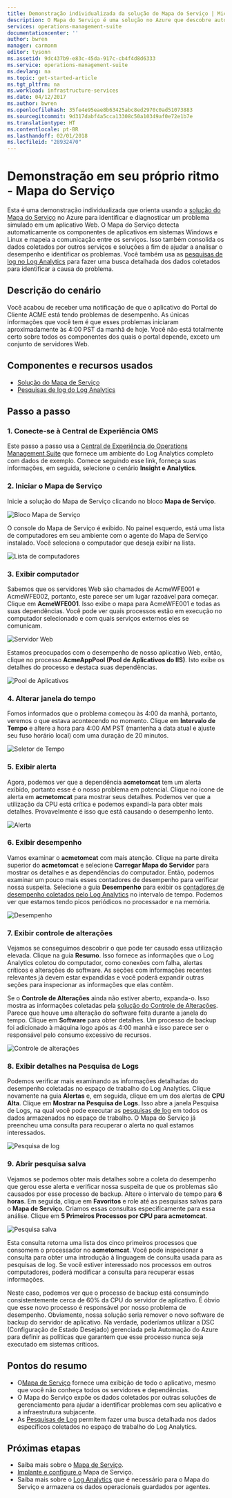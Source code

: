 ```yaml
---
title: Demonstração individualizada da solução do Mapa do Serviço | Microsoft Docs
description: O Mapa do Serviço é uma solução no Azure que descobre automaticamente os componentes do aplicativo nos sistemas Windows e Linux, e mapeia a comunicação entre os serviços.  Esta é uma demonstração individualizada que orienta usando o Mapa de Serviço para identificar e diagnosticar um problema simulado em um aplicativo Web.
services: operations-management-suite
documentationcenter: ''
author: bwren
manager: carmonm
editor: tysonn
ms.assetid: 9dc437b9-e83c-45da-917c-cb4f4d8d6333
ms.service: operations-management-suite
ms.devlang: na
ms.topic: get-started-article
ms.tgt_pltfrm: na
ms.workload: infrastructure-services
ms.date: 04/12/2017
ms.author: bwren
ms.openlocfilehash: 35fe4e95eae8b63425abc8ed2970c0ad51073883
ms.sourcegitcommit: 9d317dabf4a5cca13308c50a10349af0e72e1b7e
ms.translationtype: HT
ms.contentlocale: pt-BR
ms.lasthandoff: 02/01/2018
ms.locfileid: "28932470"
---
```

# <a name="self-paced-demo---service-map"></a>Demonstração em seu próprio ritmo - Mapa do Serviço
Esta é uma demonstração individualizada que orienta usando a [solução do Mapa do Serviço](operations-management-suite-service-map.md) no Azure para identificar e diagnosticar um problema simulado em um aplicativo Web.  O Mapa do Serviço detecta automaticamente os componentes de aplicativos em sistemas Windows e Linux e mapeia a comunicação entre os serviços.  Isso também consolida os dados coletados por outros serviços e soluções a fim de ajudar a analisar o desempenho e identificar os problemas.  Você também usa as [pesquisas de log no Log Analytics](../log-analytics/log-analytics-log-searches.md) para fazer uma busca detalhada dos dados coletados para identificar a causa do problema.


## <a name="scenario-description"></a>Descrição do cenário
Você acabou de receber uma notificação de que o aplicativo do Portal do Cliente ACME está tendo problemas de desempenho.  As únicas informações que você tem é que esses problemas iniciaram aproximadamente às 4:00 PST da manhã de hoje.  Você não está totalmente certo sobre todos os componentes dos quais o portal depende, exceto um conjunto de servidores Web.  

## <a name="components-and-features-used"></a>Componentes e recursos usados
- [Solução do Mapa de Serviço](operations-management-suite-service-map.md)
- [Pesquisas de log do Log Analytics](../log-analytics/log-analytics-log-searches.md)


## <a name="walk-through"></a>Passo a passo

### <a name="1-connect-to-the-oms-experience-center"></a>1. Conecte-se à Central de Experiência OMS
Este passo a passo usa a [Central de Experiência do Operations Management Suite](https://experience.mms.microsoft.com/) que fornece um ambiente do Log Analytics completo com dados de exemplo. Comece seguindo esse link, forneça suas informações, em seguida, selecione o cenário **Insight e Analytics**.


### <a name="2-start-service-map"></a>2. Iniciar o Mapa de Serviço
Inicie a solução do Mapa de Serviço clicando no bloco **Mapa de Serviço**.

![Bloco Mapa de Serviço](media/operations-management-suite-walkthrough-servicemap/tile.png)

O console do Mapa de Serviço é exibido.  No painel esquerdo, está uma lista de computadores em seu ambiente com o agente do Mapa de Serviço instalado.  Você seleciona o computador que deseja exibir na lista.

![Lista de computadores](media/operations-management-suite-walkthrough-servicemap/computer-list.png)


### <a name="3-view-computer"></a>3. Exibir computador
Sabemos que os servidores Web são chamados de AcmeWFE001 e AcmeWFE002, portanto, este parece ser um lugar razoável para começar.  Clique em **AcmeWFE001**.  Isso exibe o mapa para AcmeWFE001 e todas as suas dependências.  Você pode ver quais processos estão em execução no computador selecionado e com quais serviços externos eles se comunicam.

![Servidor Web](media/operations-management-suite-walkthrough-servicemap/web-server.png)

Estamos preocupados com o desempenho de nosso aplicativo Web, então, clique no processo **AcmeAppPool (Pool de Aplicativos do IIS)**.  Isto exibe os detalhes do processo e destaca suas dependências.  

![Pool de Aplicativos](media/operations-management-suite-walkthrough-servicemap/app-pool.png)


### <a name="4-change-time-window"></a>4. Alterar janela do tempo

Fomos informados que o problema começou às 4:00 da manhã, portanto, veremos o que estava acontecendo no momento. Clique em **Intervalo de Tempo** e altere a hora para 4:00 AM PST (mantenha a data atual e ajuste seu fuso horário local) com uma duração de 20 minutos.

![Seletor de Tempo](./media/operations-management-suite-walkthrough-servicemap/time-picker.png)


### <a name="5-view-alert"></a>5. Exibir alerta

Agora, podemos ver que a dependência **acmetomcat** tem um alerta exibido, portanto esse é o nosso problema em potencial.  Clique no ícone de alerta em **acmetomcat** para mostrar seus detalhes.  Podemos ver que a utilização da CPU está crítica e podemos expandi-la para obter mais detalhes.  Provavelmente é isso que está causando o desempenho lento. 

![Alerta](./media/operations-management-suite-walkthrough-servicemap/alert.png)


### <a name="6-view-performance"></a>6. Exibir desempenho

Vamos examinar o **acmetomcat** com mais atenção.  Clique na parte direita superior do **acmetomcat** e selecione **Carregar Mapa do Servidor** para mostrar os detalhes e as dependências do computador. Então, podemos examinar um pouco mais esses contadores de desempenho para verificar nossa suspeita.  Selecione a guia **Desempenho** para exibir os [contadores de desempenho coletados pelo Log Analytics](../log-analytics/log-analytics-data-sources-performance-counters.md) no intervalo de tempo.  Podemos ver que estamos tendo picos periódicos no processador e na memória.

![Desempenho](./media/operations-management-suite-walkthrough-servicemap/performance.png)


### <a name="7-view-change-tracking"></a>7. Exibir controle de alterações
Vejamos se conseguimos descobrir o que pode ter causado essa utilização elevada.  Clique na guia **Resumo**.  Isso fornece as informações que o Log Analytics coletou do computador, como conexões com falha, alertas críticos e alterações do software.  As seções com informações recentes relevantes já devem estar expandidas e você poderá expandir outras seções para inspecionar as informações que elas contêm.


Se o **Controle de Alterações** ainda não estiver aberto, expanda-o.  Isso mostra as informações coletadas pela [solução do Controle de Alterações](../log-analytics/log-analytics-change-tracking.md).  Parece que houve uma alteração do software feita durante a janela do tempo.  Clique em **Software** para obter detalhes.  Um processo de backup foi adicionado à máquina logo após as 4:00 manhã e isso parece ser o responsável pelo consumo excessivo de recursos.

![Controle de alterações](./media/operations-management-suite-walkthrough-servicemap/change-tracking.png)



### <a name="8-view-details-in-log-search"></a>8. Exibir detalhes na Pesquisa de Logs
Podemos verificar mais examinando as informações detalhadas do desempenho coletadas no espaço de trabalho do Log Analytics.  Clique novamente na guia **Alertas** e, em seguida, clique em um dos alertas de **CPU Alta**.  Clique em **Mostrar na Pesquisa de Logs**.  Isso abre a janela Pesquisa de Logs, na qual você pode executar as [pesquisas de log](../log-analytics/log-analytics-log-searches.md) em todos os dados armazenados no espaço de trabalho.  O Mapa do Serviço já preencheu uma consulta para recuperar o alerta no qual estamos interessados.  

![Pesquisa de log](./media/operations-management-suite-walkthrough-servicemap/log-search.png)


### <a name="9-open-saved-search"></a>9. Abrir pesquisa salva
Vejamos se podemos obter mais detalhes sobre a coleta do desempenho que gerou esse alerta e verificar nossa suspeita de que os problemas são causados por esse processo de backup.  Altere o intervalo de tempo para **6 horas**.  Em seguida, clique em **Favoritos** e role até as pesquisas salvas para o **Mapa de Serviço**.  Criamos essas consultas especificamente para essa análise.  Clique em **5 Primeiros Processos por CPU para acmetomcat**.

![Pesquisa salva](./media/operations-management-suite-walkthrough-servicemap/saved-search.png)


Esta consulta retorna uma lista dos cinco primeiros processos que consomem o processador no **acmetomcat**.  Você pode inspecionar a consulta para obter uma introdução à linguagem de consulta usada para as pesquisas de log.  Se você estiver interessado nos processos em outros computadores, poderá modificar a consulta para recuperar essas informações.

Neste caso, podemos ver que o processo de backup está consumindo consistentemente cerca de 60% da CPU do servidor de aplicativo.  É óbvio que esse novo processo é responsável por nosso problema de desempenho.  Obviamente, nossa solução seria remover o novo software de backup do servidor de aplicativo.  Na verdade, poderíamos utilizar a DSC (Configuração de Estado Desejado) gerenciada pela Automação do Azure para definir as políticas que garantem que esse processo nunca seja executado em sistemas críticos.


## <a name="summary-points"></a>Pontos do resumo
- O[Mapa de Serviço](operations-management-suite-service-map.md) fornece uma exibição de todo o aplicativo, mesmo que você não conheça todos os servidores e dependências.
- O Mapa do Serviço expõe os dados coletados por outras soluções de gerenciamento para ajudar a identificar problemas com seu aplicativo e a infraestrutura subjacente.
- As [Pesquisas de Log](../log-analytics/log-analytics-log-searches.md) permitem fazer uma busca detalhada nos dados específicos coletados no espaço de trabalho do Log Analytics.    

## <a name="next-steps"></a>Próximas etapas
- Saiba mais sobre o [Mapa de Serviço](operations-management-suite-service-map.md).
- [Implante e configure o](operations-management-suite-service-map-configure.md) Mapa de Serviço.
- Saiba mais sobre o [Log Analytics](../log-analytics/log-analytics-overview.md) que é necessário para o Mapa do Serviço e armazena os dados operacionais guardados por agentes.